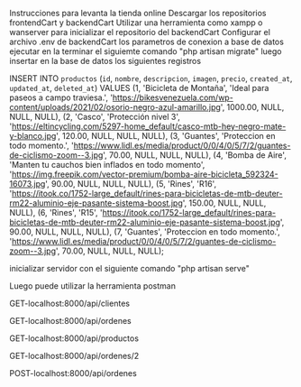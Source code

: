 Instrucciones para levanta la tienda online
Descargar los repositorios frontendCart y backendCart
Utilizar una herramienta como xampp o wanserver para inicializar el repositorio del backendCart
Configurar el archivo .env de backendCart los parametros de conexion a base de datos
ejecutar en la terminar el siguiemte comando "php artisan migrate" 
luego insertar en la base de datos los siguientes registros
 
 INSERT INTO `productos` (`id`, `nombre`, `descripcion`, `imagen`, `precio`, `created_at`, `updated_at`, `deleted_at`) VALUES
(1, 'Bicicleta de Montaña', 'Ideal para paseos a campo traviesa.', 'https://bikesvenezuela.com/wp-content/uploads/2021/02/osorio-negro-azul-amarillo.jpg', 1000.00, NULL, NULL, NULL),
(2, 'Casco', 'Protección nivel 3', 'https://eltincycling.com/5297-home_default/casco-mtb-hey-negro-mate-y-blanco.jpg', 120.00, NULL, NULL, NULL),
(3, 'Guantes', 'Proteccion en todo momento.', 'https://www.lidl.es/media/product/0/0/4/0/5/7/2/guantes-de-ciclismo-zoom--3.jpg', 70.00, NULL, NULL, NULL),
(4, 'Bomba de Aire', 'Manten tu cauchos bien inflados en todo momento', 'https://img.freepik.com/vector-premium/bomba-aire-bicicleta_592324-16073.jpg', 90.00, NULL, NULL, NULL),
(5, 'Rines', 'R16', 'https://itook.co/1752-large_default/rines-para-bicicletas-de-mtb-deuter-rm22-aluminio-eje-pasante-sistema-boost.jpg', 150.00, NULL, NULL, NULL),
(6, 'Rines', 'R15', 'https://itook.co/1752-large_default/rines-para-bicicletas-de-mtb-deuter-rm22-aluminio-eje-pasante-sistema-boost.jpg', 90.00, NULL, NULL, NULL),
(7, 'Guantes', 'Proteccion en todo momento.', 'https://www.lidl.es/media/product/0/0/4/0/5/7/2/guantes-de-ciclismo-zoom--3.jpg', 70.00, NULL, NULL, NULL);

inicializar servidor con el siguiente comando "php artisan serve"

Luego puede utilizar la herramienta postman

GET-localhost:8000/api/clientes

GET-localhost:8000/api/ordenes

GET-localhost:8000/api/productos

GET-localhost:8000/api/ordenes/2

POST-localhost:8000/api/ordenes
